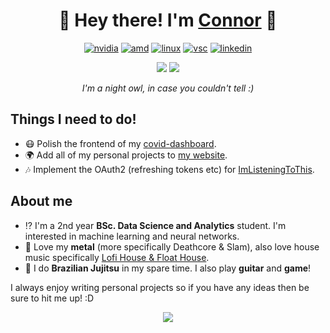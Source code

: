 
<h1 align="center">   
  🍣 Hey there! I'm <a href=https://www.connorData.Science> Connor</a> 🍚 </h1>



<p align="center"><a href="https://www.gigabyte.com/uk/Graphics-Card/GV-N208SGAMINGOC-WHITE-8GD"><img src="https://img.shields.io/badge/NVIDIA-RTX2080S-76B900?style=for-the-badge&amp;logo=nvidia&amp;logoColor=white" alt="nvidia"></a> 
<a href="https://www.amd.com/en/products/cpu/amd-ryzen-7-5800x"><img src="https://img.shields.io/badge/AMD-Ryzen_7_5800X-ED1C24?style=for-the-badge&amp;logo=amd&amp;logoColor=white" alt="amd"></a> <a href="https://ubuntu.com"><img src="https://img.shields.io/badge/Ubuntu-E95420?style=for-the-badge&amp;logo=ubuntu&amp;logoColor=white" alt="linux"></a> 
<a href="https://code.visualstudio.com"><img src="https://img.shields.io/badge/Visual_Studio_Code-0078D4?style=for-the-badge&amp;logo=visual%20studio%20code&amp;logoColor=white" alt="vsc"></a>
<a href="https://www.linkedin.com/in/connorbrook/"><img src="https://img.shields.io/badge/LinkedIn-0077B5?style=for-the-badge&amp;logo=linkedin&amp;logoColor=white" alt="linkedin"></a></p>

<p align="center">
  <img src="https://github-profile-summary-cards.vercel.app/api/cards/repos-per-language?username=Viibrant&theme=dracula">
  <img src="https://github-profile-summary-cards.vercel.app/api/cards/productive-time?username=Viibrant&theme=dracula">
  <p align="center"> <i>I'm a night owl, in case you couldn't tell :) </i></p>
</p>



## Things I need to do!
- 😷 Polish the frontend of my [covid-dashboard](https://github.com/Viibrant/covid-dashboard).
- 🌍 Add all of my personal projects to [my website](https://github.com/Viibrant/connorData.Science).
- 🎶 Implement the OAuth2 (refreshing tokens etc) for [ImListeningToThis](https://github.com/Viibrant/ImListeningToThis).


## About me
- ⁉️ I'm a 2nd year **BSc. Data Science and Analytics** student. I'm interested in machine learning and neural networks.
- 🎼 Love my **metal** (more specifically Deathcore & Slam), also love house music specifically [Lofi House & Float House](https://open.spotify.com/playlist/0lvLQrp4VqEj5cO8dh0p3k?si=0f6912fc93f646db).
- 🥋 I do **Brazilian Jujitsu** in my spare time. I also play **guitar** and **game**!


I always enjoy writing personal projects so if you have any ideas then be sure to hit me up! :D

<p align="center"> <img src="https://hits.seeyoufarm.com/api/count/incr/badge.svg?url=https%3A%2F%2Fgithub.com%2FViibrant&count_bg=%237E00FF&title_bg=%23555555&icon=&icon_color=%23E7E7E7&title=hits&edge_flat=false"/>
</p>
